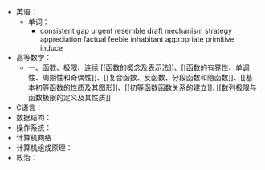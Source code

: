 - 英语：
	- 单词：
		- consistent
		  gap
		  urgent
		  resemble
		  draft
		  mechanism
		  strategy
		  appreciation
		  factual
		  feeble
		  inhabitant
		  appropriate
		  primitive
		  induce
- 高等数学：
	- 一、函数、极限、连续
	  [[函数的概念及表示法]]、[[函数的有界性、单调性、周期性和奇偶性]]、[[复合函数、反函数、分段函数和隐函数]]、[[基本初等函数的性质及其图形]]、[[初等函数函数关系的建立]].
	  [[数列极限与函数极限的定义及其性质]]
- C语言：
- 数据结构：
- 操作系统：
- 计算机网络：
- 计算机组成原理：
- 政治：